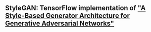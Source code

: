 ## StyleGAN: TensorFlow implementation of ["A Style-Based Generator Architecture for Generative Adversarial Networks"](https://arxiv.org/pdf/1812.04948.pdf)
